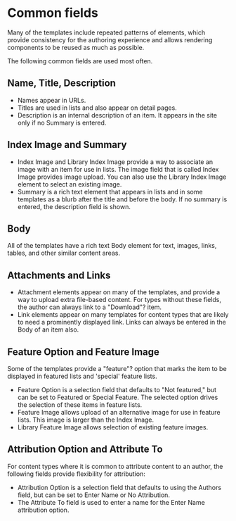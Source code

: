 # Common fields

Many of the templates include repeated patterns of elements, which provide consistency for the authoring experience and allows rendering components to be reused as much as possible.

The following common fields are used most often.

## Name, Title, Description

-   Names appear in URLs.
-   Titles are used in lists and also appear on detail pages.
-   Description is an internal description of an item. It appears in the site only if no Summary is entered.

## Index Image and Summary

-   Index Image and Library Index Image provide a way to associate an image with an item for use in lists. The image field that is called Index Image provides image upload. You can also use the Library Index Image element to select an existing image.
-   Summary is a rich text element that appears in lists and in some templates as a blurb after the title and before the body. If no summary is entered, the description field is shown.

## Body

All of the templates have a rich text Body element for text, images, links, tables, and other similar content areas.

## Attachments and Links

-   Attachment elements appear on many of the templates, and provide a way to upload extra file-based content. For types without these fields, the author can always link to a "Download"? item.
-   Link elements appear on many templates for content types that are likely to need a prominently displayed link. Links can always be entered in the Body of an item also.

## Feature Option and Feature Image

Some of the templates provide a "feature"? option that marks the item to be displayed in featured lists and 'special' feature lists.

-   Feature Option is a selection field that defaults to "Not featured," but can be set to Featured or Special Feature. The selected option drives the selection of these items in feature lists.
-   Feature Image allows upload of an alternative image for use in feature lists. This image is larger than the Index Image.
-   Library Feature Image allows selection of existing feature images.

## Attribution Option and Attribute To

For content types where it is common to attribute content to an author, the following fields provide flexibility for attribution:

-   Attribution Option is a selection field that defaults to using the Authors field, but can be set to Enter Name or No Attribution.
-   The Attribute To field is used to enter a name for the Enter Name attribution option.



